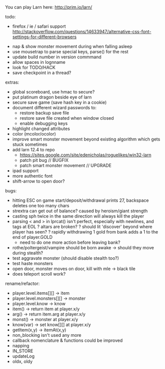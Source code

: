 You can play Larn here: http://prim.io/larn/

todo:
* firefox / ie / safari support http://stackoverflow.com/questions/14633947/alternative-css-font-settings-for-different-browsers
- nap & show monster movement during when falling asleep
- use mousetrap to parse special keys, parse() for the rest
- update build number in version commmand
- allow spaces in lognname
- look for TODO/HACK
- save checkpoint in a thread?

extras:
- global scoreboard, use hmac to secure?
- put platinum dragon beside eye of larn
- secure save game (save hash key in a cookie)
- document different wizard passwords to:
  - restore backup save file
  - restore save file created when window closed
  - enable debugging keys
- highlight changed attributes
- color (mcolor/ocolor)
- improve smart monster movement beyond existing algorithm which gets stuck sometimes
- add larn 12.4 to repo
  - https://sites.google.com/site/edenicholas/roguelikes/win32-larn
  - patch pit bug // BUGFIX
  - patch smart monster movement // UPGRADE
- ipad support
- more authentic font
- shift-arrow to open door?

bugs:
- hitting ESC on game start/deposit/withdrawal prints 27, backspace deletes one too many chars
- strextra can get out of balance? caused by heroism/giant strength
- casting sph twice in the same direction will always kill the player
- parsing < and > in lprcat() isn't perfect, especially with newlines, and tags at EOL
? altars are broken?
? should lit 'discover' beyond where player has seen?
? rapidly withdrawing 1 gold from bank adds a 1 to the end of player.GOLD
    - need to do one more action before leaving bank?
- rothe/poltergeist/vampire should be born awake -> should they move during stealth?
- test aggravate monster (should disable stealth too?)
- test haste monsters
- open door, monster moves on door, kill with mle -> black tile
- does teleport scroll work?

rename/refactor:
- player.level.items[][] -> item
- player.level.monsters[][] -> monster
- player.level.know -> know
- item() -> return item at player.x/y
- arg() -> return item.arg at player.x/y
- monst() -> monster at player.x/y
- know(var) -> set know[][] at player.x/y
- getItem(x,y) -> itemAt(x,y)
- non_blocking isn't used any more
- callback nomenclature & functions could be improved
- napping
- IN_STORE
- updateLog
- oldx, oldy
